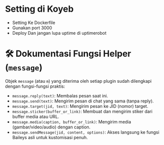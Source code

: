 # Setting di Koyeb
- Setting Ke Dockerfile
- Gunakan port 3000
- Deploy Dan jangan lupa uptime di uptimerobot 

# 🛠️ Dokumentasi Fungsi Helper (`message`)

Objek `message` (atau `m`) yang diterima oleh setiap plugin sudah dilengkapi dengan fungsi-fungsi praktis:

-   `message.reply(text)`: Membalas pesan saat ini.
-   `message.send(text)`: Mengirim pesan di chat yang sama (tanpa reply).
-   `message.target(jid, text)`: Mengirim pesan ke JID (nomor) target.
-   `message.sticker(buffer_or_link)`: Membuat dan mengirim stiker dari buffer media atau URL.
-   `message.media(caption, buffer_or_link)`: Mengirim media (gambar/video/audio) dengan caption.
-   `message.sendMessage(jid, content, options)`: Akses langsung ke fungsi Baileys asli untuk kustomisasi penuh.

